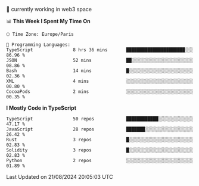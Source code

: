 🔭 currently working in web3 space

<!--START_SECTION:waka-->
📊 **This Week I Spent My Time On** 

```text
🕑︎ Time Zone: Europe/Paris

💬 Programming Languages: 
TypeScript               8 hrs 36 mins       ██████████████████████░░░   86.96 % 
JSON                     52 mins             ██░░░░░░░░░░░░░░░░░░░░░░░   08.86 % 
Bash                     14 mins             █░░░░░░░░░░░░░░░░░░░░░░░░   02.36 % 
XML                      4 mins              ░░░░░░░░░░░░░░░░░░░░░░░░░   00.80 % 
CocoaPods                2 mins              ░░░░░░░░░░░░░░░░░░░░░░░░░   00.35 % 
```

**I Mostly Code in TypeScript** 

```text
TypeScript               50 repos            ████████████░░░░░░░░░░░░░   47.17 % 
JavaScript               28 repos            ███████░░░░░░░░░░░░░░░░░░   26.42 % 
Rust                     3 repos             █░░░░░░░░░░░░░░░░░░░░░░░░   02.83 % 
Solidity                 3 repos             █░░░░░░░░░░░░░░░░░░░░░░░░   02.83 % 
Python                   2 repos             ░░░░░░░░░░░░░░░░░░░░░░░░░   01.89 % 
```




 Last Updated on 21/08/2024 20:05:03 UTC
<!--END_SECTION:waka-->
